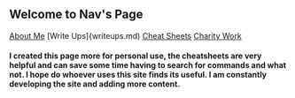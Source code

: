 ## Welcome to Nav's Page

[About Me](aboutme.md)
[Write Ups]{writeups.md)
[Cheat Sheets](cheatsheets.md)
[Charity Work](charity.md)

#### I created this page more for personal use, the cheatsheets are very helpful and can save some time having to search for commands and what not. I hope do whoever uses this site finds its useful. I am constantly developing the site and adding more content.
